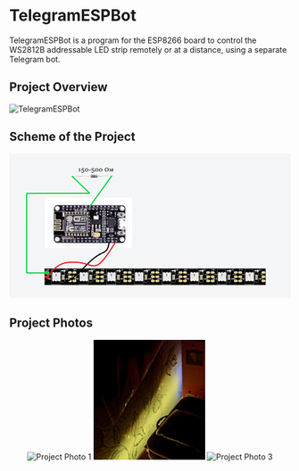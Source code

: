 # TelegramESPBot

TelegramESPBot is a program for the ESP8266 board to control the WS2812B addressable LED strip remotely or at a distance, using a separate Telegram bot.

## Project Overview

![TelegramESPBot](./assets/Photos.png)

## Scheme of the Project

![Scheme of the project](./assets/shems.png)

## Project Photos

<div align="center">
  <img src="./assets/zyro-image5.png" alt="Project Photo 1" width="200">
  <img src="./assets/zyro-image1.png" alt="Project Photo 2" width="200">
  <img src="./assets/zyro-image.png" alt="Project Photo 3" width="200">
</div>


